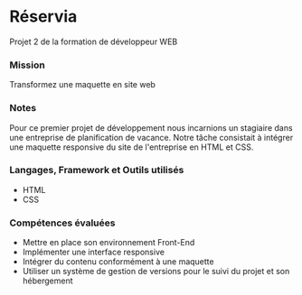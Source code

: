 # Réservia #

  Projet 2 de la formation de développeur WEB

### Mission ###
  
  Transformez une maquette en site web

### Notes ###

  Pour ce premier projet de développement nous incarnions un stagiaire dans une entreprise de planification de vacance. Notre tâche consistait à intégrer 
  une maquette responsive du site de l'entreprise en HTML et CSS.

### Langages, Framework et Outils utilisés ###

  - HTML
  - CSS

### Compétences évaluées ###
 
  - Mettre en place son environnement Front-End
  - Implémenter une interface responsive
  - Intégrer du contenu conformément à une maquette
  - Utiliser un système de gestion de versions pour le suivi du projet et son hébergement
